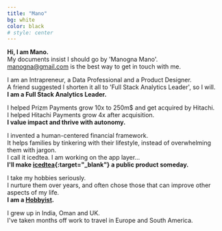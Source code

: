 ```yaml
---
title: "Mano"
bg: white
color: black
# style: center
---
```


**Hi, I am Mano.**\
My documents insist I should go by 'Manogna Mano'.\
<manogna@gmail.com> is the best way to get in touch with me.

I am an Intrapreneur, a Data Professional and a Product Designer.\
A friend suggested I shorten it all to 'Full Stack Analytics Leader', so I will.\
**I am a Full Stack Analytics Leader.**

I helped Prizm Payments grow 10x to 250m$ and get acquired by Hitachi.\
I helped Hitachi Payments grow 4x after acquisition.\
**I value impact and thrive with autonomy.**

I invented a human-centered financial framework.\
It helps families by tinkering with their lifestyle, instead of overwhelming them with jargon.\
I call it icedtea. I am working on the app layer...\
**I'll make [icedtea](https://icedtea.app){:target="_blank"} a public product someday.**

I take my hobbies seriously.\
I nurture them over years, and often chose those that can improve other aspects of my life.\
**I am a [Hobbyist](#hobbies).**

I grew up in India, Oman and UK.\
I've taken months off work to travel in Europe and South America.

